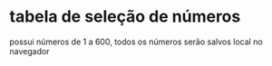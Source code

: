 # tabela de seleção de números 
possui números de 1 a 600, todos os números serão salvos local no navegador  
